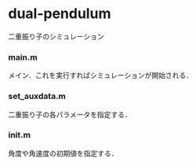 # dual-pendulum
二重振り子のシミュレーション

### main.m
メイン．これを実行すればシミュレーションが開始される．

### set_auxdata.m
二重振り子の各パラメータを指定する．

### init.m
角度や角速度の初期値を指定する．
